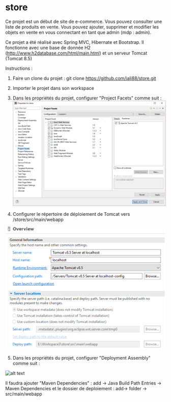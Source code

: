 # store

Ce projet est un début de site de e-commerce. Vous pouvez consulter une liste de produits en vente. 
Vous pouvez ajouter, supprimer et modifier les objets en vente en vous connectant en tant que admin (mdp : admin).
 
Ce projet a été réalisé avec Spring MVC, Hibernate et Bootstrap. Il fonctionne avec une base de donnée H2 (http://www.h2database.com/html/main.html) et un serveur Tomcat (Tomcat 8.5)

Instructions : 

1. Faire un clone du projet : 
	git clone https://github.com/iali88/store.git

2. Importer le projet dans son workspace

3. Dans les propriétés du projet, configurer "Project Facets" comme suit : 
![alt text](./install-screen/project_Facets.png)

4. Configurer le répertoire de déploiement de Tomcat vers 
	<chemin du workspace>/store/src/main/webapp

![alt text](./install-screen/tomcat.png)

5. Dans les propriétés du projet, configurer "Deployment Assembly" comme suit :

![alt text](./Deplyment_Assembly.png)

Il faudra ajouter "Maven Dependencies" : add -> Java Build Path Entries -> Maven Dependencies 
et le dossier de deploiement :           add-> folder -> src/main/webapp 

